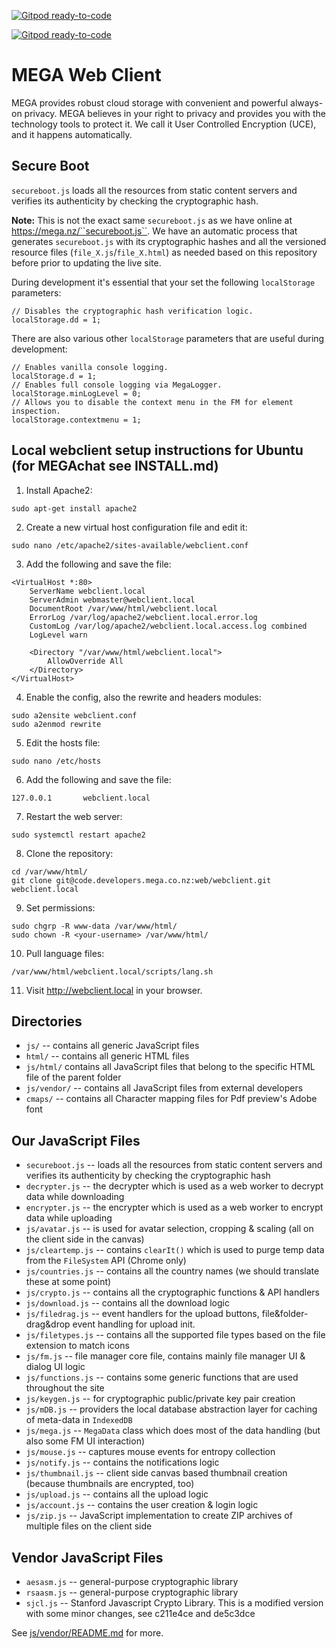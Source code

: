 [![Gitpod ready-to-code](https://img.shields.io/badge/Gitpod-ready--to--code-blue?logo=gitpod)](https://gitpod.io/#https://github.com/meganz/webclient)

[![Gitpod ready-to-code](https://img.shields.io/badge/Gitpod-ready--to--code-blue?logo=gitpod)](https://gitpod.io/#https://github.com/meganz/webclient)

MEGA Web Client
===============

MEGA provides robust cloud storage with convenient and powerful
always-on privacy. MEGA believes in your right to privacy and provides
you with the technology tools to protect it. We call it User
Controlled Encryption (UCE), and it happens automatically.

Secure Boot
-----------

``secureboot.js`` loads all the resources from static content servers
and verifies its authenticity by checking the cryptographic hash.

**Note:** This is not the exact same ``secureboot.js`` as we have
  online at https://mega.nz/``secureboot.js``. We have an automatic
  process that generates ``secureboot.js`` with its cryptographic
  hashes and all the versioned resource files
  (``file_X.js``/``file_X.html``) as needed based on this repository
  before prior to updating the live site.

During development it's essential that your set the following
``localStorage`` parameters:

```
// Disables the cryptographic hash verification logic.
localStorage.dd = 1;
```

There are also various other ``localStorage`` parameters that are
useful during development:

```
// Enables vanilla console logging.
localStorage.d = 1;
// Enables full console logging via MegaLogger.
localStorage.minLogLevel = 0;
// Allows you to disable the context menu in the FM for element inspection.
localStorage.contextmenu = 1;
```


Local webclient setup instructions for Ubuntu (for MEGAchat see INSTALL.md)
---------------------------------------------------------------------------

1. Install Apache2:
```
sudo apt-get install apache2
```

2. Create a new virtual host configuration file and edit it:
```
sudo nano /etc/apache2/sites-available/webclient.conf
```

3. Add the following and save the file:

```
<VirtualHost *:80>
    ServerName webclient.local
    ServerAdmin webmaster@webclient.local
    DocumentRoot /var/www/html/webclient.local
    ErrorLog /var/log/apache2/webclient.local.error.log
    CustomLog /var/log/apache2/webclient.local.access.log combined
    LogLevel warn

    <Directory "/var/www/html/webclient.local">
        AllowOverride All
    </Directory>
</VirtualHost>
```

4. Enable the config, also the rewrite and headers modules:
```
sudo a2ensite webclient.conf
sudo a2enmod rewrite
```

5. Edit the hosts file:
```
sudo nano /etc/hosts
```

6. Add the following and save the file:
```
127.0.0.1       webclient.local
```

7. Restart the web server:
```
sudo systemctl restart apache2
```

8. Clone the repository:
```
cd /var/www/html/
git clone git@code.developers.mega.co.nz:web/webclient.git webclient.local
```

9. Set permissions:
```
sudo chgrp -R www-data /var/www/html/
sudo chown -R <your-username> /var/www/html/
```

10. Pull language files:
```
/var/www/html/webclient.local/scripts/lang.sh
```

11. Visit http://webclient.local in your browser.


Directories
-----------

* ``js/`` -- contains all generic JavaScript files
* ``html/`` -- contains all generic HTML files
* ``js/html/`` contains all JavaScript files that belong to the
  specific HTML file of the parent folder
* ``js/vendor/`` -- contains all JavaScript files from external developers
* ``cmaps/`` -- contains all Character mapping files for Pdf preview's Adobe font


Our JavaScript Files
--------------------

* ``secureboot.js`` -- loads all the resources from static content
  servers and verifies its authenticity by checking the cryptographic
  hash
* ``decrypter.js`` -- the decrypter which is used as a web worker to
  decrypt data while downloading
* ``encrypter.js`` -- the encrypter which is used as a web worker to
  encrypt data while uploading
* ``js/avatar.js`` -- is used for avatar selection, cropping & scaling
  (all on the client side in the canvas)
* ``js/cleartemp.js`` -- contains ``clearIt()`` which is used to purge
  temp data from the ``FileSystem`` API (Chrome only)
* ``js/countries.js`` -- contains all the country names (we should
  translate these at some point)
* ``js/crypto.js`` -- contains all the cryptographic functions & API
  handlers
* ``js/download.js`` -- contains all the download logic
* ``js/filedrag.js`` -- event handlers for the upload buttons,
  file&folder-drag&drop event handling for upload init.
* ``js/filetypes.js`` -- contains all the supported file types based
  on the file extension to match icons
* ``js/fm.js`` -- file manager core file, contains mainly file manager
  UI & dialog UI logic
* ``js/functions.js`` -- contains some generic functions that are used
  throughout the site
* ``js/keygen.js`` -- for cryptographic public/private key pair
  creation
* ``js/mDB.js`` -- providers the local database abstraction layer for
  caching of meta-data in ``IndexedDB``
* ``js/mega.js`` -- ``MegaData`` class which does most of the data
  handling (but also some FM UI interaction)
* ``js/mouse.js`` -- captures mouse events for entropy collection
* ``js/notify.js`` -- contains the notifications logic
* ``js/thumbnail.js`` -- client side canvas based thumbnail creation
  (because thumbnails are encrypted, too)
* ``js/upload.js`` -- contains all the upload logic
* ``js/account.js`` -- contains the user creation & login logic
* ``js/zip.js`` -- JavaScript implementation to create ZIP archives of
  multiple files on the client side


Vendor JavaScript Files
-----------------------

* ``aesasm.js`` -- general-purpose cryptographic library
* ``rsaasm.js`` -- general-purpose cryptographic library
* ``sjcl.js`` -- Stanford Javascript Crypto Library.
  This is a modified version with some minor changes, see c211e4ce and de5c3dce

See [js/vendor/README.md](https://github.com/meganz/webclient/blob/master/js/vendor/README.md) for more.

